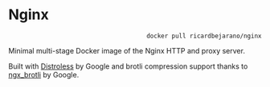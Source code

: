 # Nginx

<p align=right><code>docker pull ricardbejarano/nginx</code></p>

Minimal multi-stage Docker image of the Nginx HTTP and proxy server.

Built with [Distroless](https://github.com/GoogleContainerTools/distroless/tree/master/base) by Google and brotli compression support thanks to [ngx_brotli](https://github.com/google/ngx_brotli) by Google.
